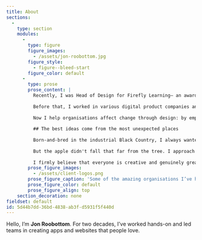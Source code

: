 ```yaml
---
title: About
sections:
  -
    type: section
    modules:
      -
        type: figure
        figure_images:
          - /assets/jon-roobottom.jpg
        figure_style:
          - figure--bleed-start
        figure_color: default
      -
        type: prose
        prose_content: |
          Recently, I was Head of Design for Firefly Learning— an award-winning Ed-tech company where I helped enhance the school experience for thousands of students, teachers and parents. 
          
          Before that, I worked in various digital product companies and agencies as a hands-on designer and front-end developer.
          
          Now I help organisations affect change through design: by empowering digital teams to work better together. 
          
          ## The best ideas come from the most unexpected places
          
          Born-and-bred in the industrial Black Country, I always wanted to follow my dad and grandfather into a career in engineering. In fact, I studied electrical engineering at University but a year in I rediscovered my love of design and switched my degree.
          
          But the apple didn't fall that far from the tree. I approach design in much the same way as an engineer would: by continually refining a set of systems and processes to increase the chances of a great result every time.
          
          I firmly believe that everyone is creative and genuinely great ideas often come from unexpected places. That's why I'm excited to help companies make stronger digital products by improving their processes and culture in a way that draws out the creativity in everyone.
        prose_figure_images:
          - /assets/client-logos.png
        prose_figure_caption: 'Some of the amazing organisations I’ve had the pleasure of working with over my career.'
        prose_figure_color: default
        prose_figure_align: top
    section_decoration: none
fieldset: default
id: 5d44b7dd-36bd-4838-ab3f-d5931f5f440d
---
```

Hello, I’m **Jon Roobottom**. For two decades, I’ve worked hands-on and led teams in creating apps and websites that people love.
